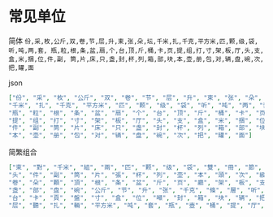 # 常见单位

简体
`
份,采,枚,公斤,双,卷,节,层,升,束,张,朵,坛,千米,扎,千克,平方米,匹,颗,级,袋,听,吨,两,套,
瓶,粒,根,条,盆,扇,个,台,顶,斤,桶,卡,页,提,组,打,寸,架,板,厅,头,支,盒,米,捆,位,件,副,
筒,片,床,只,盏,封,杯,列,箱,部,块,本,壶,册,包,对,辆,盘,碗,次,把,罐,面
`

json
```json
["份", "采", "枚", "公斤", "双", "卷", "节", "层", "升", "束", "张", "朵", "坛", 
"千米", "扎", "千克", "平方米", "匹", "颗", "级", "袋", "听", "吨", "两", "套",
"瓶", "粒", "根", "条", "盆", "扇", "个", "台", "顶", "斤", "桶", "卡", "页",
"提", "组", "打", "寸", "架", "板", "厅", "头", "支", "盒", "米", "捆", "位", 
"件", "副", "筒", "片", "床", "只", "盏", "封", "杯", "列", "箱", "部", "块", 
"本", "壶", "册", "包", "对", "辆", "盘", "碗", "次", "把", "罐", "面"]
```


简繁组合
```json
["束", "對", "千米", "組", "兩", "匹", "颗", "级", "袋", "雙", "冊", "節", "顶", "组", "壇", "打", 
"头", "件", "副", "筒", "片", "張", "杯", "列", "壶", "本", "頭", "次", "級", "面", "采", "枚", "個", 
"卷", "朵", "顆", "頂", "根", "条", "盆", "斤", "页", "廳", "架", "板", "支", "米", "捆", "盞", "床",
"盏", "部", "盘", "碗", "公斤", "节", "升", "张", "千克", "條", "層", "听", "两", "塊", "扇", "个", 
"台", "卡", "頁", "盤", "寸", "盒", "位", "噸", "封", "箱", "块", "辆", "把", "罐", "份", "双", "坛", 
"层", "聽", "扎", "輛", "平方米", "吨", "套", "瓶", "壺", "桶", "提", "厅", "只", "採", "册", "包", "对", "粒"]
```
